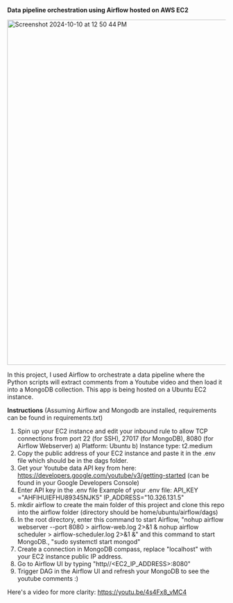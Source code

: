 **Data pipeline orchestration using Airflow hosted on AWS EC2**

<img width="796" alt="Screenshot 2024-10-10 at 12 50 44 PM" src="https://github.com/user-attachments/assets/21358a13-fa23-4c09-9e0d-6cec8acb2438">

In this project, I used Airflow to orchestrate a data pipeline where the Python scripts will extract comments from a Youtube video and then load it into a MongoDB collection. This app is being hosted on a Ubuntu EC2 instance.

**Instructions** (Assuming Airflow and Mongodb are installed, requirements can be found in requirements.txt)
1) Spin up your EC2 instance and edit your inbound rule to allow TCP connections from port 22 (for SSH), 27017 (for MongoDB), 8080 (for Airflow Webserver)
   a) Platform: Ubuntu
   b) Instance type: t2.medium
2) Copy the public address of your EC2 instance and paste it in the .env file which should be in the dags folder.
3) Get your Youtube data API key from here: https://developers.google.com/youtube/v3/getting-started (can be found in your Google Developers Console)
4) Enter API key in the .env file
   Example of your .env file:
   API_KEY ="AHFIHUIEFHU89345NJK5"
   IP_ADDRESS="10.326.131.5"
5) mkdir airflow to create the main folder of this project and clone this repo into the airflow folder (directory should be home/ubuntu/airflow/dags)
6) In the root directory, enter this command to start Airflow, "nohup airflow webserver --port 8080 > airflow-web.log 2>&1 & nohup airflow scheduler > airflow-scheduler.log 2>&1 &" and this command to start MongoDB., "sudo systemctl start mongod"
7) Create a connection in MongoDB compass, replace "localhost" with your EC2 instance public IP address.
8) Go to Airflow UI by typing "http//<EC2_IP_ADDRESS>:8080"
9) Trigger DAG in the Airflow UI and refresh your MongoDB to see the youtube comments :)

Here's a video for more clarity:
https://youtu.be/4s4Fx8_vMC4
